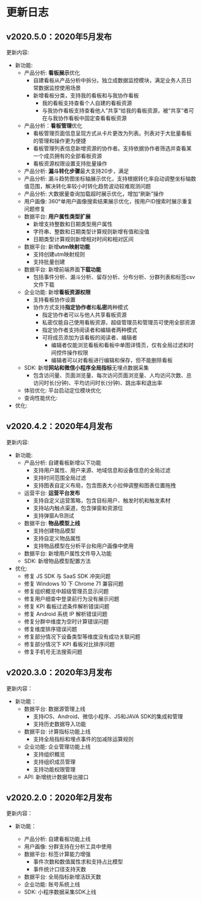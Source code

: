 # 更新日志

## v2020.5.0：2020年5月发布

更新内容:

* 新功能:
  * 产品分析: **看板展示**优化
    * 自建看板从产品分析中拆分。独立成数据监控模块，满足业务人员日常数据监控使用场景
    * 新增看板分类，支持我的看板和与我协作看板
      * 我的看板支持查看个人自建的看板资源
      * 与我协作看板支持查看他人”共享“给我的看板资源，被“共享”者可在与我协作看板中固定查看看板资源
  * 产品分析：**看板管理**优化
    * 看板管理页面信息呈现方式从卡片更改为列表。列表对于大批量看板的管理和操作更为便捷
    * 看板管理列表信息新增资源的协作者。支持依据协作者筛选并查看某一个成员拥有的全部看板资源
    * 看板资源权限设置支持批量操作
  * 产品分析: **漏斗转化步骤**最大支持20步，满足
  * 产品分析: 漏斗趋势图坐标轴展示优化，支持根据转化率自动调整坐标轴数值范围，解决转化率较小时转化趋势波动较难观测问题
  * 产品分析: 大数据量查询加载超时展示优化，增加“刷新”操作
  * 用户画像: 360°单用户画像搜索结果展示优化，按用户ID搜索时展示重复问题修复
  * 数据平台: **用户属性类型扩展**
    * 新增支持整数和日期类型用户属性
    * 字符串、整数和日期类型计算规则新增有值和没值
    * 日期类型计算规则新增相对时间和相对区间
  * 数据平台: 新增**utm映射功能**
    * 支持创建utm映射规则
    * 支持批量创建
  * 数据平台: 新增前端界面**下载功能**
    * 包括事件分析、漏斗分析、留存分析、分布分析、分群列表和标签csv文件下载
  * 企业功能: 新增**看板资源权限**
    * 支持看板协作设置
    * 协作方式支持**指定协作者**和**私密**两种模式
      * 指定协作者可以与他人共享看板资源
      * 私密仅能自己使用看板资源，超级管理员和管理员可使用全部资源
      * 指定协作者支持阅读者和编辑者两种模式
      * 可将成员添加为该看板的阅读者、编辑者
        * 编辑者仅能浏览看板和看板中单图详情页，仅有全局过滤和时间控件操作权限
        * 编辑者可以对看板进行编辑和保存，但不能删除看板
  * SDK: 新增**网站和微信小程序全局指标**无埋点数据采集
    * 包含访问量、页面浏览量、每次访问页面浏览量、人均访问次数、总访问时长\(分钟\)、平均访问时长\(分钟\)、跳出率和退出率
  * 体验优化: 平台启动定位模块优化
  * 查询性能优化: 
* 优化:

## v2020.4.2：2020年4月发布

更新内容:

* 新功能:
  * 产品分析: 自建看板新增以下功能
    * 支持用户属性、用户来源、地域信息和设备信息的全局过滤
    * 支持时间范围全局过滤
    * 支持图表自定义布局，包含图表大小拉伸调整和图表位置拖拽
  * 运营平台: **运营平台发布**
    * 支持自定义运营策略，包含目标用户、触发时机和触发素材
    * 支持站内触点渠道，包含弹窗和资源位
    * 支持弹窗A/B测试
  * 数据平台: **物品模型上线**
    * 支持创建物品模型
    * 支持自定义物品属性
    * 支持物品模型在分析平台和用户画像中使用
  * 数据平台: 新增用户属性文件导入功能
  * SDK: 新增物品模型配置方法
* 优化: 
  * 修复 JS SDK 与 SaaS SDK 冲突问题 
  * 修复 Windows 10 下 Chrome 71 兼容问题 
  * 修复组织概览中超级管理员显示问题 
  * 修复用户细查中登录前行为没有展示问题 
  * 修复 KPI 看板过滤条件解析错误问题 
  * 修复 Android 系统 IP 解析错误问题 
  * 修复分群中维度为空时计算错误问题 
  * 修复维度排序错误问题 
  * 修复部分情况下设备类型等维度没有成功关联问题
  * 修复部分情况下 KPI 看板对比排序问题 
  * 修复手机号无法搜索问题 

## v2020.3.0：2020年3月发布

更新内容：

* 新功能：
  * 数据平台: 数据源管理上线
    * 支持iOS、Android、微信小程序、JS和JAVA SDK的集成和管理
    * 支持历史数据导入功能
  * 数据平台: 计算指标功能上线
    * 支持全局指标和埋点事件的加减除运算规则
  * 企业功能: 企业管理功能上线
    * 支持组织概览
    * 支持组织成员管理
    * 支持功能权限管理
  * API: 新增统计数据导出接口

## v2020.2.0：2020年2月发布

更新内容：

* 新功能：

  * 产品分析: 自建看板功能上线
  * 用户画像: 分群支持在分析工具中使用
  * 数据平台: 标签计算能力增强
    * 事件次数和数值属性求和支持占比模型
    * 事件统计口径支持天数
  * 数据平台: 全局指标新增活跃天数
  * 企业功能: 账号系统上线
  * SDK: 小程序数据采集SDK上线

